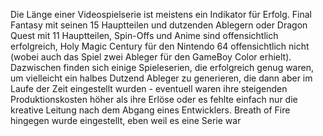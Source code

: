 Die Länge einer Videospielserie ist meistens ein Indikator für Erfolg. Final Fantasy mit seinen 15 Hauptteilen und dutzenden Ablegern oder Dragon Quest mit 11 Hauptteilen, Spin-Offs und Anime sind offensichtlich erfolgreich, Holy Magic Century für den Nintendo 64 offensichtlich nicht (wobei auch das Spiel zwei Ableger für den GameBoy Color erhielt). Dazwischen finden sich einige Spieleserien, die erfolgreich genug waren, um vielleicht ein halbes Dutzend Ableger zu generieren, die dann aber im Laufe der Zeit eingestellt wurden - eventuell waren ihre steigenden Produktionskosten höher als ihre Erlöse oder es fehlte einfach nur die kreative Leitung nach dem Abgang eines Entwicklers. Breath of Fire hingegen wurde eingestellt, eben weil es eine Serie war
